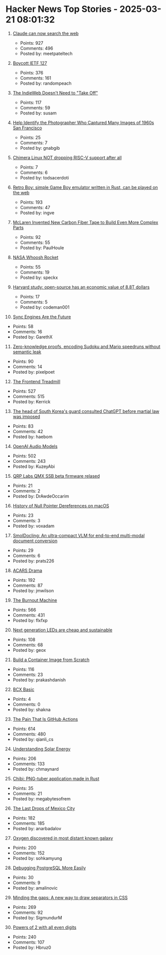 # Hacker News Top Stories - 2025-03-21 08:01:32

1. [Claude can now search the web](https://www.anthropic.com/news/web-search)
   - Points: 927
   - Comments: 496
   - Posted by: meetpateltech

2. [Boycott IETF 127](https://boycott-ietf127.org/)
   - Points: 376
   - Comments: 161
   - Posted by: randompeach

3. [The IndieWeb Doesn't Need to "Take Off"](https://susam.net/indieweb-does-not-need-to-take-off.html)
   - Points: 117
   - Comments: 59
   - Posted by: susam

4. [Help Identify the Photographer Who Captured Many Images of 1960s San Francisco](https://www.smithsonianmag.com/smart-news/can-you-identify-the-mystery-photographer-who-captured-thousands-of-captivating-images-of-1960s-san-francisco-180986107/)
   - Points: 25
   - Comments: 7
   - Posted by: gnabgib

5. [Chimera Linux NOT dropping RISC-V support after all](https://chimera-linux.org/news/2025/03/new-riscv-server.html)
   - Points: 7
   - Comments: 6
   - Posted by: todsacerdoti

6. [Retro Boy: simple Game Boy emulator written in Rust, can be played on the web](https://github.com/smparsons/retroboy)
   - Points: 193
   - Comments: 47
   - Posted by: ingve

7. [McLaren Invented New Carbon Fiber Tape to Build Even More Complex Parts](https://www.thedrive.com/news/mclaren-invented-new-carbon-fiber-tape-to-build-even-more-complex-parts)
   - Points: 92
   - Comments: 55
   - Posted by: PaulHoule

8. [NASA Whoosh Rocket](https://www1.grc.nasa.gov/beginners-guide-to-aeronautics/whoosh-rocket/)
   - Points: 55
   - Comments: 19
   - Posted by: speckx

9. [Harvard study: open-source has an economic value of 8.8T dollars](https://www.heise.de/en/news/Harvard-study-Open-source-has-an-economic-value-of-8-8-trillion-dollars-10322643.html)
   - Points: 17
   - Comments: 5
   - Posted by: codeman001

10. [Sync Engines Are the Future](https://www.instantdb.com/essays/sync_future)
   - Points: 58
   - Comments: 16
   - Posted by: GarethX

11. [Zero-knowledge proofs, encoding Sudoku and Mario speedruns without semantic leak](https://vasekrozhon.wordpress.com/2025/03/17/zero-knowledge-proofs/)
   - Points: 90
   - Comments: 14
   - Posted by: pixelpoet

12. [The Frontend Treadmill](https://polotek.net/posts/the-frontend-treadmill/)
   - Points: 527
   - Comments: 515
   - Posted by: Kerrick

13. [The head of South Korea's guard consulted ChatGPT before martial law was imposed](https://www.hani.co.kr/arti/society/society_general/1187705.html)
   - Points: 83
   - Comments: 42
   - Posted by: haebom

14. [OpenAI Audio Models](https://www.openai.fm/)
   - Points: 502
   - Comments: 243
   - Posted by: KuzeyAbi

15. [QRP Labs QMX SSB beta firmware relased](https://qrp-labs.com/qmxp/ssbbeta.html)
   - Points: 21
   - Comments: 2
   - Posted by: DrAwdeOccarim

16. [History of Null Pointer Dereferences on macOS](https://afine.com/history-of-null-pointer-dereferences-on-macos/)
   - Points: 23
   - Comments: 3
   - Posted by: voxadam

17. [SmolDocling: An ultra-compact VLM for end-to-end multi-modal document conversion](https://arxiv.org/abs/2503.11576)
   - Points: 29
   - Comments: 6
   - Posted by: prats226

18. [ACARS Drama](https://acarsdrama.com/)
   - Points: 192
   - Comments: 87
   - Posted by: jmwilson

19. [The Burnout Machine](https://unionize.fyi)
   - Points: 566
   - Comments: 431
   - Posted by: flxfxp

20. [Next generation LEDs are cheap and sustainable](https://liu.se/en/news-item/nasta-generations-lysdioder-ar-billiga-och-miljovanliga)
   - Points: 108
   - Comments: 68
   - Posted by: geox

21. [Build a Container Image from Scratch](https://danishpraka.sh/posts/build-a-container-image-from-scratch/)
   - Points: 116
   - Comments: 23
   - Posted by: prakashdanish

22. [BCX Basic](https://bcxbasiccoders.com/)
   - Points: 4
   - Comments: 0
   - Posted by: shakna

23. [The Pain That Is GitHub Actions](https://www.feldera.com/blog/the-pain-that-is-github-actions)
   - Points: 614
   - Comments: 480
   - Posted by: qianli_cs

24. [Understanding Solar Energy](https://www.construction-physics.com/p/understanding-solar-energy)
   - Points: 206
   - Comments: 133
   - Posted by: chmaynard

25. [Chibi: PNG-tuber application made in Rust](https://github.com/megabytesofrem/chibi)
   - Points: 35
   - Comments: 21
   - Posted by: megabytesofrem

26. [The Last Drops of Mexico City](https://mexicocitywater.longlead.com)
   - Points: 182
   - Comments: 185
   - Posted by: anarbadalov

27. [Oxygen discovered in most distant known galaxy](https://www.eso.org/public/news/eso2507/)
   - Points: 200
   - Comments: 152
   - Posted by: sohkamyung

28. [Debugging PostgreSQL More Easily](https://www.cybertec-postgresql.com/en/debugging-postgresql-more-easily/)
   - Points: 30
   - Comments: 9
   - Posted by: amalinovic

29. [Minding the gaps: A new way to draw separators in CSS](https://blogs.windows.com/msedgedev/2025/03/19/minding-the-gaps-a-new-way-to-draw-separators-in-css/)
   - Points: 269
   - Comments: 92
   - Posted by: SigmundurM

30. [Powers of 2 with all even digits](https://oeis.org/A068994)
   - Points: 240
   - Comments: 107
   - Posted by: Hbruz0

